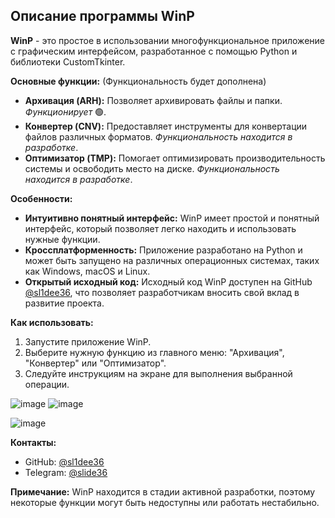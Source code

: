 ## Описание программы WinP

**WinP** - это простое в использовании многофункциональное приложение с графическим интерфейсом, разработанное с помощью Python и библиотеки CustomTkinter. 

**Основные функции:** (Функциональность будет дополнена)

* **Архивация (ARH):** Позволяет архивировать файлы и папки. *Функционирует* 🟢.
* **Конвертер (CNV):** Предоставляет инструменты для конвертации файлов различных форматов. *Функциональность находится в разработке*.
* **Оптимизатор (TMP):** Помогает оптимизировать производительность системы и освободить место на диске. *Функциональность находится в разработке*.

**Особенности:**

* **Интуитивно понятный интерфейс:** WinP имеет простой и понятный интерфейс, который позволяет легко находить и использовать нужные функции.
* **Кроссплатформенность:** Приложение разработано на Python и может быть запущено на различных операционных системах, таких как Windows, macOS и Linux.
* **Открытый исходный код:** Исходный код WinP доступен на GitHub [@sl1dee36](https://github.com/sl1dee36), что позволяет разработчикам вносить свой вклад в развитие проекта.

**Как использовать:**

1. Запустите приложение WinP.
2. Выберите нужную функцию из главного меню: "Архивация", "Конвертер" или "Оптимизатор".
3. Следуйте инструкциям на экране для выполнения выбранной операции.


![image](https://github.com/user-attachments/assets/d23b5848-763a-4864-a388-0e6e64d8493d)  ![image](https://github.com/user-attachments/assets/6860b79d-08c1-4955-b515-bede539d803a) 

![image](https://github.com/user-attachments/assets/e0cac544-2529-4933-ad90-ea3a3fdb1920)


**Контакты:**

* GitHub: [@sl1dee36](https://github.com/sl1dee36)
* Telegram: [@slide36](https://t.me/slide36)

**Примечание:** WinP находится в стадии активной разработки, поэтому некоторые функции могут быть недоступны или работать нестабильно.
